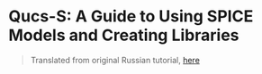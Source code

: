 # Qucs-S: A Guide to Using SPICE Models and Creating Libraries

> Translated from original Russian tutorial, [here](https://habr.com/ru/articles/805963/)

